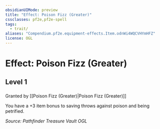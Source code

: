 ```yaml
---
obsidianUIMode: preview
title: "Effect: Poison Fizz (Greater)"
cssclasses: pf2e,pf2e-spell
tags:
  - trait/
aliases: "Compendium.pf2e.equipment-effects.Item.odnWi4WQCVHYmHFZ"
license: OGL
---
```

# Effect: Poison Fizz (Greater)
## Level 1
### 






Granted by [[Poison Fizz (Greater)|Poison Fizz (Greater)]]

You have a +3 item bonus to saving throws against poison and being petrified.

*Source: Pathfinder Treasure Vault*
*OGL*